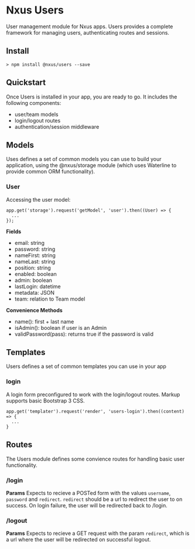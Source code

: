 # Nxus Users
User management module for Nxus apps.  Users provides a complete framework for managing users, authenticating routes and sessions.

## Install

```
> npm install @nxus/users --save
```

## Quickstart

Once Users is installed in your app, you are ready to go.  It includes the following components:

* user/team models
* login/logout routes
* authentication/session middleware

## Models
Uses defines a set of common models you can use to build your application, using the @nxus/storage module (which uses Waterline to provide common ORM functionality).

### User

Accessing the user model:

```
app.get('storage').request('getModel', 'user').then((User) => {
  ...
});
```

**Fields**
* email: string
* password: string
* nameFirst: string
* nameLast: string
* position: string
* enabled: boolean
* admin: boolean
* lastLogin: datetime
* metadata: JSON
* team: relation to Team model

**Convenience Methods**
* name(): first + last name
* isAdmin(): boolean if user is an Admin
* validPassword(pass): returns true if the password is valid

## Templates
Users defines a set of common templates you can use in your app

### login
A login form preconfigured to work with the login/logout routes. Markup supports basic Bootstrap 3 CSS.

```
app.get('templater').request('render', 'users-login').then((content) => {
  ...
}
```

## Routes
The Users module defines some convience routes for handling basic user functionality.

### /login

**Params**
Expects to recieve a POSTed form with the values `username`, `password` and `redirect`. `redirect` should be a url to redirect the user to on success.  On login failure, the user will be redirected back to /login.

### /logout

**Params**
Expects to recieve a GET request with the param `redirect`, which is a url where the user will be redirected on successful logout.

